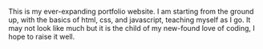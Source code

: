This is my ever-expanding portfolio website. I am starting from the ground up, with the basics of html, css, and javascript, teaching myself as I go. It may not look like much but it is the child of my new-found love of coding, I hope to raise it well.